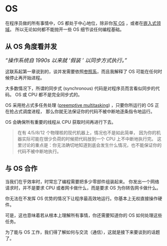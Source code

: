# OS

在程序员做的所有事情中，OS 都处于中心地位，除非你[写 OS] ，或者在[嵌入式领域]。
所以无论如何都不能抛开一些 OS 细节谈任何编程基础。

[写 OS]: https://os.phil-opp.com/
[嵌入式领域]: https://rust-embedded.github.io/book/

## 从 OS 角度看并发

<div style="color: back;  font-style: italic; font-size: 1.2em">
“操作系统自 1990s 以来就 ‘假装 ’ 以同步方式执行。”
</div>

这联系起第一章说到的，谈并发需要依照[参照系]，而且我解释了 OS 可能在任何时候停止再开始进程。

大多数情况下，所谓的同步式 (synchronous) 代码是对程序员而言看似同步的代码。
OS 或 CPU 都不是完全同步式的。

OS 采用抢占式多任务处理 ([preemptive multitasking]) ，只要你所运行的 OS 正在抢占式调度进程，
那么你就无法保证你的代码不被中断地逐条指令地运行。

OS 会确保所有重要的线程从 CPU 获取时间再进行下去。

> 在有 4/5/8/12 个物理核的现代机器上，情况也不是如此简单，
> 因为你的机器实际可能在很少负荷的时候把代码放到一个 CPU 上不中断地执行完。
> 这里讨论的重点是：你无法确切地知道到底会发生什么情况，也不能保证你的代码不被中断地执行。

[参照系]: ./1_concurrent_vs_parallel.md#转换参照系
[preemptive multitasking]: ./2_async_history.md#抢占式多任务处理

## 与 OS 合作

当我们在乎效率时，时常忘了编程需要把多少零部件组装起来。
你发出一个网络请求时，并不是要求 CPU 或者网卡做什么，而是要求 OS 为你转告网卡做什么。

你无法在不发挥 OS 优势的情况下让程序最高效地运行。你基本上无权直接操作硬件。

可是，这也意味着若从根本上理解所有事情，你还需要知道你的 OS 如何处理这些任务。

为了能与 OS 工作，我们得了解如何与交流（通信），这就是接下来要谈到的话题了。

